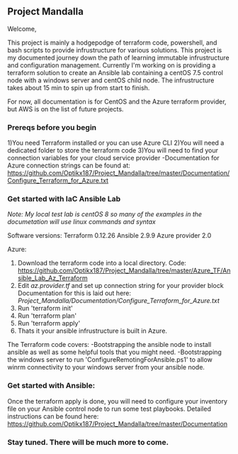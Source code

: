 ## Project Mandalla

Welcome, 

This project is mainly a hodgepodge of terraform code, powershell, and bash scripts to provide infrustructure for various solutions. This project is my documented journey down the path of learning immutable infrustructure and configuration management. Currently I'm working on is providing a terraform solution to create an Ansible lab containing a centOS 7.5 control node with a windows server and centOS child node. The infrustructure takes about 15 min to spin up from start to finish. 

For now, all documentation is for CentOS and the Azure terraform provider, but AWS is on the list of future projects.

### Prereqs before you begin

1)You need Terraform installed or you can use Azure CLI
2)You will need a dedicated folder to store the terraform code
3)You will need to find your connection variables for your cloud service provider
  -Documentation for Azure connection strings can be found at:
  https://github.com/Optikx187/Project_Mandalla/tree/master/Documentation/Configure_Terraform_for_Azure.txt
 
### Get started with IaC Ansible Lab 
_Note: My local test lab is centOS 8 so many of the examples in the documetation will use linux commands and syntax_

Software versions:
Terraform 0.12.26
Ansible 2.9.9
Azure provider 2.0

Azure: 
1) Download the terraform code into a local directory.
   Code: https://github.com/Optikx187/Project_Mandalla/tree/master/Azure_TF/Ansible_Lab_Az_Terraform
2) Edit _az.provider.tf_ and set up connection string for your provider block
  Documentation for this is laid out here: _Project_Mandalla/Documentation/Configure_Terraform_for_Azure.txt_ 
3) Run 'terraform init'
4) Run 'terraform plan'
5) Run 'terraform apply'
6) Thats it your ansible infrustructure is built in Azure. 

The Terraform code covers:
-Bootstrapping the ansible node to install ansible as well as some helpful tools that you might need.
-Bootstrapping the windows server to run 'ConfigureRemotingForAnsible.ps1' to allow winrm connectivity to your windows server from your ansible node.

### Get started with Ansible:
Once the terraform apply is done, you will need to configure your inventory file on your Ansible control node to run some test playbooks. 
Detailed instructions can be found here: https://github.com/Optikx187/Project_Mandalla/tree/master/Documentation


### Stay tuned. There will be much more to come. 
